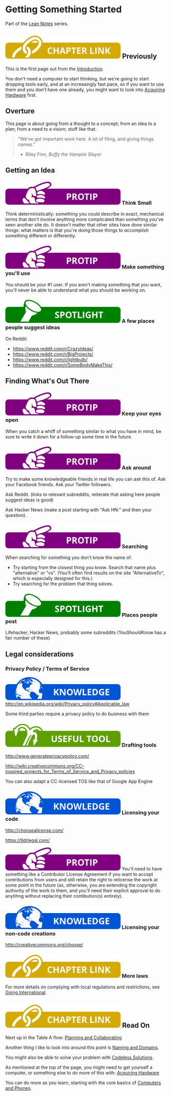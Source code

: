 # Getting Something Started

Part of the [Lean Notes][] series.

[Lean Notes]: f00c3d23-8848-4bb4-8d7a-d009f7344374.md

## ![Tag: Chapter Link][] Previously

This is the first page out from the [Introduction][].

You don't need a computer to start thinking, but we're going to start dropping tools early, and at an increasingly fast pace, so if you want to use them and you don't have one already, you might want to look into [Acquiring Hardware][] first.

## Overture

This page is about going from a thought to a concept; from an idea to a plan; from a need to a vision; stuff like that.

> "We've got important work here. A lot of filing, and giving things names."
> - Riley Finn, *Buffy the Vampire Slayer*

## Getting an Idea

### ![Tag: Protip][] Think Small

Think deterministically: something you could describe in exact, mechanical terms that don't involve anything more complicated than something you've seen another site do. It doesn't matter that other sites have done similar things: what matters is that you're doing those things to *accomplish* something different or differently.

### ![Tag: Protip][] Make something you'll use

You should be your \#1 user. If you aren't making something that *you* want, you'll never be able to understand what you should be working on.

### ![Tag: Spotlight][] A few places people suggest ideas

On Reddit:

- https://www.reddit.com/r/CrazyIdeas/
- https://www.reddit.com/r/BigProjects/
- https://www.reddit.com/r/lightbulb/
- https://www.reddit.com/r/SomeBodyMakeThis/

## Finding What's Out There

### ![Tag: Protip][] Keep your eyes open

When you catch a whiff of something similar to what you have in mind, be sure to write it down for a follow-up some time in the future.

### ![Tag: Protip][] Ask around

Try to make some knowledgeable friends in real life you can ask this of. Ask your Facebook friends. Ask your Twitter followers.

Ask Reddit. (links to relevant subreddits, reiterate that asking here people suggest ideas is good)

Ask Hacker News (make a post starting with "Ask HN:" and then your question).

### ![Tag: Protip][] Searching

When searching for something you don't know the name of:

- Try starting from the closest thing you know. Search that name plus "alternative" or "vs". (You'll often find results on the site "AlternativeTo", which is especially designed for this.)
- Try searching for the problem that thing solves.

### ![Tag: Spotlight][] Places people post

Lifehacker, Hacker News, probably some subreddits (YouShouldKnow has a fair number of these)

## Legal considerations

### Privacy Policy / Terms of Service

![Tag: Knowledge][] http://en.wikipedia.org/wiki/Privacy_policy#Applicable_law

Some third parties require a privacy policy to do business with them

### ![Tag: Useful Tool][] Drafting tools

http://www.generateprivacypolicy.com/

http://wiki.creativecommons.org/CC-inspired_projects_for_Terms_of_Service_and_Privacy_policies

You can also adapt a CC-licensed TOS like that of Google App Engine

### ![Tag: Knowledge][] Licensing your code

http://choosealicense.com/

https://tldrlegal.com/

![Tag: Protip][] You'll need to have something like a Contributor License Agreement if you want to accept contributions from users and still retain the right to relicense the work at some point in the future (as, otherwise, you are extending the copyright authority of the work to them, and you'll need their explicit approval to do anytihng without replacing their contibution(s) entirely).

### ![Tag: Knowledge][] Licensing your non-code creations

http://creativecommons.org/choose/

### ![Tag: Chapter Link][] More laws

For more details on complying with local regulations and restrictions, see [Going International][].

## ![Tag: Chapter Link][] Read On

Next up in the Table A flow: [Planning and Collaborating][]

Another thing I like to look into around this point is [Naming and Domains][].

You might also be able to solve your problem with [Codeless Solutions][].

As mentioned at the top of the page, you might need to get yourself a computer, or something else to do more of this with: [Acquiring Hardware][]

You can do more as you learn, starting with the core basics of [Computers and Phones][].

[Introduction]: 897e178c-a82e-4006-a6ae-fae31a2a8eac.md
[Acquiring Hardware]: 532b2c28-d212-4a70-a953-739894acdee5.md
[Planning and Collaborating]: 5f81053e-eeb1-4df4-8d05-5543782bd0d9.md
[Naming and Domains]: c921aaa9-205f-4f2a-accd-116d5537e17b.md
[Codeless Solutions]: a9037000-1dcc-430a-a73b-2b526894ec73.md
[Computers and Phones]: 4f4e8cd8-f357-4870-b820-6586d5f276dd.md
[Going International]: 0e96afd2-54f3-4427-9b61-0d160d9beb26.md

[Tag: Spotlight]: ../assets/tags/a34c1199-8deb-4bbf-bd9e-2ecf59f56ff5.svg
[Tag: Chapter Link]: ../assets/tags/fbefcb97-739a-4426-ad7d-bca872e3e2ed.svg
[Tag: Knowledge]: ../assets/tags/a03b31e3-a838-4dd0-bb35-00e7c3bd43c5.svg
[Tag: Protip]: ../assets/tags/56089c5c-36c7-4c2a-870d-ea6cee1bf320.svg
[Tag: Useful Tool]: ../assets/tags/4bc5b2f1-59e3-43fb-936f-26a712c51ccb.svg
